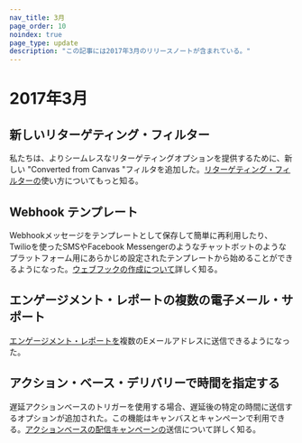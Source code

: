 ```yaml
---
nav_title: 3月
page_order: 10
noindex: true
page_type: update
description: "この記事には2017年3月のリリースノートが含まれている。"
---
```


# 2017年3月

## 新しいリターゲティング・フィルター

私たちは、よりシームレスなリターゲティングオプションを提供するために、新しい "Converted from Canvas "フィルタを追加した。[リターゲティング・フィルターの][27]使い方についてもっと知る。

## Webhook テンプレート

Webhookメッセージをテンプレートとして保存して簡単に再利用したり、Twilioを使ったSMSやFacebook Messengerのようなチャットボットのようなプラットフォーム用にあらかじめ設定されたテンプレートから始めることができるようになった。[ウェブフックの作成について][26]詳しく知る。

## エンゲージメント・レポートの複数の電子メール・サポート

[エンゲージメント・レポートを][25]複数のEメールアドレスに送信できるようになった。

## アクション・ベース・デリバリーで時間を指定する

遅延アクションベースのトリガーを使用する場合、遅延後の特定の時間に送信するオプションが追加された。この機能はキャンバスとキャンペーンで利用できる。[アクションベースの配信キャンペーンの][24]送信について詳しく知る。


[24]: {{site.baseurl}}/user_guide/engagement_tools/campaigns/scheduling_and_organizing/delivery_types/triggered_delivery/
[25]: {{site.baseurl}}/user_guide/data_and_analytics/reporting/engagement_reports/#engagement-reports
[26]: {{site.baseurl}}/user_guide/message_building_by_channel/webhooks/creating_a_webhook/#creating-a-webhook
[27]: {{site.baseurl}}/user_guide/engagement_tools/campaigns/ideas_and_strategies/retargeting_campaigns/#retargeting-campaigns
